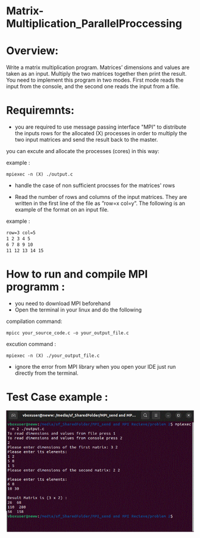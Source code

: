 # Matrix-Multiplication_ParallelProccessing

# Overview:

Write a matrix multiplication program. Matrices’ dimensions and values are taken as
an input. Multiply the two matrices together then print the result. You need to 
implement this program in two modes. 
First mode reads the input from the console, and the second one reads the input 
from a file.

# Requiremnts:

* you are required to use message passing interface "MPI" to distribute the inputs rows for the allocated (X) processes
  in order to multiply the two input matrices and send the result back to the master.
  
you can excute and allocate the processes (cores) in this way:

example  :
```
mpiexec -n (X) ./output.c

```
* handle the case of non sufficient procsses for the matrices' rows 

* Read the number of rows and columns of the input matrices. They are written in the first line of the file as ”row=x col=y”. The following is an example of the format on an input file.  

example :
  ```
  row=3 col=5
  1 2 3 4 5
  6 7 8 9 10
  11 12 13 14 15

  ```

# How to run and compile MPI programm : 
* you need to download MPI beforehand
* Open the terminal in your linux and do the following 


compilation command:
  ```
 mpicc your_source_code.c -o your_output_file.c

  ```

excution command :
 ```
 mpiexec -n (X) ./your_output_file.c

 ```
* ignore the error from MPI library when you open your IDE  just run directly from the terminal.

# Test Case example : 
<img src="images/console.png" alt="Test case ">
